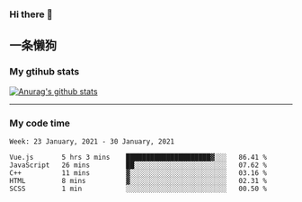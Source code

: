 ### Hi there 👋

## 一条懒狗
<!--
**kiss-me-quickly/kiss-me-quickly** is a ✨ _special_ ✨ repository because its `README.md` (this file) appears on your GitHub profile.

Here are some ideas to get you started:

- 🔭 I’m currently working on ...
- 🌱 I’m currently learning ...
- 👯 I’m looking to collaborate on ...
- 🤔 I’m looking for help with ...
- 💬 Ask me about ...
- 📫 How to reach me: ...
- 😄 Pronouns: ...
- ⚡ Fun fact: ...
-->


### My gtihub stats

[![Anurag's github stats](https://github-readme-stats.vercel.app/api?username=kiss-me-quickly)](https://github.com/anuraghazra/github-readme-stats)

***

### My code time

<!--START_SECTION:waka-->
```text
Week: 23 January, 2021 - 30 January, 2021

Vue.js       5 hrs 3 mins    █████████████████████▓░░░   86.41 % 
JavaScript   26 mins         ██░░░░░░░░░░░░░░░░░░░░░░░   07.62 % 
C++          11 mins         ▓░░░░░░░░░░░░░░░░░░░░░░░░   03.16 % 
HTML         8 mins          ▓░░░░░░░░░░░░░░░░░░░░░░░░   02.31 % 
SCSS         1 min           ░░░░░░░░░░░░░░░░░░░░░░░░░   00.50 % 
```
<!--END_SECTION:waka-->
